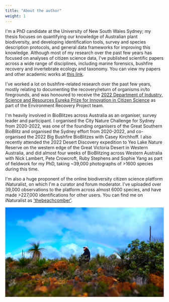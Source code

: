 ```yaml
---
title: "About the author"
weight: 1
---
```


I'm a PhD candidate at the University of New South Wales Sydney; my thesis focuses on quantifying our knowledge of Australian plant biodiversity, and developing identification tools, survey and species description protocols, and general data frameworks for improving this knowledge. Although most of my research over the past few years has focused on analyses of citizen science data, I've published scientific papers across a wide range of disciplines, including marine forensics, bushfire recovery and invertebrate ecology and taxonomy. You can view my papers and other academic works at [this link](https://orcid.org/0000-0002-1096-6066).

I've worked a lot on bushfire-related research over the past few years, mostly relating to documenting the recovery/return of organisms in/to firegrounds, and was honoured to receive the [2022 Department of Industry, Science and Resources Eureka Prize for Innovation in Citizen Science](https://australian.museum/get-involved/eureka-prizes/2022-eureka-prize-winners/) as part of the Environment Recovery Project team. 

I'm heavily involved in BioBlitzes across Australia as an organiser, survey leader and participant. I organised the City Nature Challenge for Sydney from 2020-2022, was one of the founding organisers of the Great Southern BioBlitz and organised the Sydney effort from 2020-2022, and co-organised the 2022 Big Bushfire BioBlitzes with Casey Kirchhoff. I also recently attended the 2022 Desert Discovery expedition to Yeo Lake Nature Reserve on the western edge of the Great Victoria Desert in Western Australia, and did almost four weeks of BioBlitzing across Western Australia with Nick Lambert, Pete Crowcroft, Ruby Stephens and Sophie Yang as part of fieldwork for my PhD, taking ~39,000 photographs of >1600 species during this time.

I'm also a huge proponent of the online biodiversity citizen science platform iNaturalist, on which I'm a curator and forum moderator. I've uploaded over 39,000 observations to the platform across almost 6000 species, and have made >227,000 identifications for other users. You can find me on iNaturalist as ['thebeachcomber'](https://www.inaturalist.org/people/thebeachcomber).

![](rainbow.JPG)
